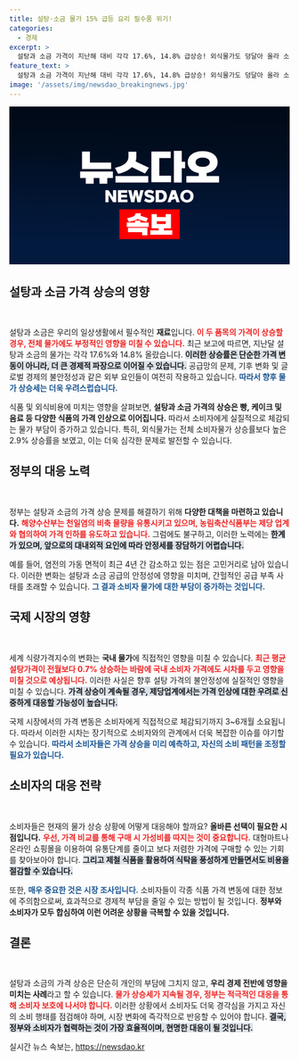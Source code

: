 ```yaml
---
title: 설탕·소금 물가 15% 급등 요리 필수품 위기!
categories:
  - 경제
excerpt: >
  설탕과 소금 가격이 지난해 대비 각각 17.6%, 14.8% 급상승! 외식물가도 덩달아 올라 소비자 고민이 더 깊어지고 있다. 정부의 안정 대책에도 불구하고 가격 지속 상승 우려가 커지고 있는 지금, 소비자에게 어떤 영향이 있을까?
feature_text: >
  설탕과 소금 가격이 지난해 대비 각각 17.6%, 14.8% 급상승! 외식물가도 덩달아 올라 소비자 고민이 더 깊어지고 있다. 정부의 안정 대책에도 불구하고 가격 지속 상승 우려가 커지고 있는 지금, 소비자에게 어떤 영향이 있을까?
image: '/assets/img/newsdao_breakingnews.jpg'
---
```


<p><img src="/assets/img/newsdao_breakingnews.jpg" alt="ontimetimes 속보" /></p>

<h2 data-ke-size="size26">설탕과 소금 가격 상승의 영향</h2>

<p data-ke-size="size16">&nbsp;</p>

<p>설탕과 소금은 우리의 일상생활에서 필수적인 <strong>재료</strong>입니다. <b><span style="color: #ee2323;">이 두 품목의 가격이 상승할 경우, 전체 물가에도 부정적인 영향을 미칠 수 있습니다.</span></b> 최근 보고에 따르면, 지난달 설탕과 소금의 물가는 각각 17.6%와 14.8% 올랐습니다. <b><span style="background-color: #21538527;">이러한 상승률은 단순한 가격 변동이 아니라, 더 큰 경제적 파장으로 이어질 수 있습니다.</span></b> 공급망의 문제, 기후 변화 및 글로벌 경제의 불안정성과 같은 외부 요인들이 여전히 작용하고 있습니다. <b><span style="color: #1a5490;">따라서 향후 물가 상승세는 더욱 우려스럽습니다.</span></b></p>

<p>식품 및 외식비용에 미치는 영향을 살펴보면, <b>설탕과 소금 가격의 상승은 빵, 케이크 및 음료 등 다양한 식품의 가격 인상으로 이어집니다.</b> 따라서 소비자에게 실질적으로 체감되는 물가 부담이 증가하고 있습니다. 특히, 외식물가는 전체 소비자물가 상승률보다 높은 2.9% 상승률을 보였고, 이는 더욱 심각한 문제로 발전할 수 있습니다.</p>

<h2 data-ke-size="size26">정부의 대응 노력</h2>

<p data-ke-size="size16">&nbsp;</p>

<p>정부는 설탕과 소금의 가격 상승 문제를 해결하기 위해 <b>다양한 대책을 마련하고 있습니다.</b> <b><span style="color: #ee2323;">해양수산부는 천일염의 비축 물량을 유통시키고 있으며, 농림축산식품부는 제당 업계와 협의하여 가격 인하를 유도하고 있습니다.</span></b> 그럼에도 불구하고, 이러한 노력에는 <b><span style="background-color: #21538527;">한계가 있으며, 앞으로의 대내외적 요인에 따라 안정세를 장담하기 어렵습니다.</span></b> </p>

<p>예를 들어, 염전의 가동 면적이 최근 4년 간 감소하고 있는 점은 고민거리로 남아 있습니다. 이러한 변화는 설탕과 소금 공급의 안정성에 영향을 미치며, 간헐적인 공급 부족 사태를 초래할 수 있습니다. <b><span style="color: #1a5490;">그 결과 소비자 물가에 대한 부담이 증가하는 것입니다.</span></b></p>

<h2 data-ke-size="size26">국제 시장의 영향</h2>

<p data-ke-size="size16">&nbsp;</p>

<p>세계 식량가격지수의 변화는 <strong>국내 물가</strong>에 직접적인 영향을 미칠 수 있습니다. <b><span style="color: #ee2323;">최근 평균 설탕가격이 전월보다 0.7% 상승하는 바람에 국내 소비자 가격에도 시차를 두고 영향을 미칠 것으로 예상됩니다.</span></b> 이러한 사실은 향후 설탕 가격의 불안정성에 실질적인 영향을 미칠 수 있습니다. <b><span style="background-color: #21538527;">가격 상승이 계속될 경우, 제당업계에서는 가격 인상에 대한 우려로 신중하게 대응할 가능성이 높습니다.</span></b></p>

<p>국제 시장에서의 가격 변동은 소비자에게 직접적으로 체감되기까지 3~6개월 소요됩니다. 따라서 이러한 시차는 장기적으로 소비자와의 관계에서 더욱 복잡한 이슈를 야기할 수 있습니다. <b><span style="color: #1a5490;">따라서 소비자들은 가격 상승을 미리 예측하고, 자신의 소비 패턴을 조정할 필요가 있습니다.</span></b></p>

<h2 data-ke-size="size26">소비자의 대응 전략</h2>

<p data-ke-size="size16">&nbsp;</p>

<p>소비자들은 현재의 물가 상승 상황에 어떻게 대응해야 할까요? <b>올바른 선택이 필요한 시점입니다.</b> <b><span style="color: #ee2323;">우선, 가격 비교를 통해 구매 시 가성비를 따지는 것이 중요합니다.</span></b> 대형마트나 온라인 쇼핑몰을 이용하여 유통단계를 줄이고 보다 저렴한 가격에 구매할 수 있는 기회를 찾아보아야 합니다. <b><span style="background-color: #21538527;">그리고 제철 식품을 활용하여 식탁을 풍성하게 만들면서도 비용을 절감할 수 있습니다.</span></b> </p>

<p>또한, <b><span style="color: #1a5490;">매우 중요한 것은 시장 조사입니다.</span></b> 소비자들이 각종 식품 가격 변동에 대한 정보에 주의함으로써, 효과적으로 경제적 부담을 줄일 수 있는 방법이 될 것입니다. <b>정부와 소비자가 모두 합심하여 이런 어려운 상황을 극복할 수 있을 것입니다.</b></p>

<h2 data-ke-size="size26">결론</h2>

<p data-ke-size="size16">&nbsp;</p>

<p>설탕과 소금의 가격 상승은 단순히 개인의 부담에 그치지 않고, <b>우리 경제 전반에 영향을 미치는 사례</b>라고 할 수 있습니다. <b><span style="color: #ee2323;">물가 상승세가 지속될 경우, 정부는 적극적인 대응을 통해 소비자 보호에 나서야 합니다.</span></b> 이러한 상황에서 소비자도 더욱 경각심을 가지고 자신의 소비 행태를 점검해야 하며, 시장 변화에 즉각적으로 반응할 수 있어야 합니다. <b><span style="background-color: #21538527;">결국, 정부와 소비자가 협력하는 것이 가장 효율적이며, 현명한 대응이 될 것입니다.</span></b></p>
실시간 뉴스 속보는, <a href="https://newsdao.kr" rel="dofollow">https://newsdao.kr</a>


